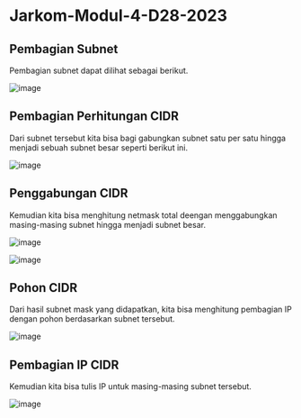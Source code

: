 # Jarkom-Modul-4-D28-2023

## Pembagian Subnet

Pembagian subnet dapat dilihat sebagai berikut.

![image](https://github.com/lodaogos/Jarkom-Modul-4-D28-2023/assets/115076652/48b4a731-8fdd-490e-82c3-ecd926a6ab72)

## Pembagian Perhitungan CIDR

Dari subnet tersebut kita bisa bagi gabungkan subnet satu per satu hingga menjadi sebuah subnet besar seperti berikut ini.

![image](https://github.com/lodaogos/Jarkom-Modul-4-D28-2023/assets/115076652/f11affc7-d23a-4c5d-8a2b-80128fea19c3)

## Penggabungan CIDR

Kemudian kita bisa menghitung netmask total deengan menggabungkan masing-masing subnet hingga menjadi subnet besar.

![image](https://github.com/lodaogos/Jarkom-Modul-4-D28-2023/assets/115076652/9b3cf125-bda1-4b22-b50d-5db27184a946)

![image](https://github.com/lodaogos/Jarkom-Modul-4-D28-2023/assets/115076652/45d96638-e23e-46c6-9d73-6cd163c17d3d)

## Pohon CIDR

Dari hasil subnet mask yang didapatkan, kita bisa menghitung pembagian IP dengan pohon berdasarkan subnet tersebut.

![image](https://github.com/lodaogos/Jarkom-Modul-4-D28-2023/assets/115076652/d396e926-ee00-4ccb-b6f2-167a1cba6db3)


## Pembagian IP CIDR

Kemudian kita bisa tulis IP untuk masing-masing subnet tersebut.

![image](https://github.com/lodaogos/Jarkom-Modul-4-D28-2023/assets/115076652/c1eb7055-e2c8-4405-9156-0a78ced65092)
